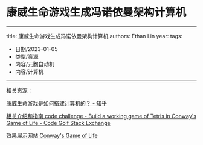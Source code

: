 # 康威生命游戏生成冯诺依曼架构计算机


---
title: 康威生命游戏生成冯诺依曼架构计算机
authors: Ethan Lin
year:
tags:
  - 日期/2023-01-05 
  - 类型/资源 
  - 内容/元胞自动机 
  - 内容/计算机 
---




相关资源：


[康威生命游戏是如何搭建计算机的？ - 知乎](https://www.zhihu.com/column/p/144162012)

[相关介绍和指南 code challenge - Build a working game of Tetris in Conway's Game of Life - Code Golf Stack Exchange](https://codegolf.stackexchange.com/questions/11880/build-a-working-game-of-tetris-in-conways-game-of-life)

[效果展示网站 Conway's Game of Life](https://copy.sh/life/?pattern=TetrisOTCAMP.mc)